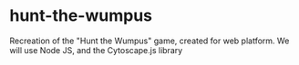 # hunt-the-wumpus
Recreation of the "Hunt the Wumpus" game, created for web platform.
We will use Node JS, and the Cytoscape.js library